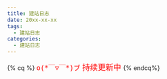```yaml
---
title: 建站日志
date: 20xx-xx-xx
tags:
  - 建站日志
categories:
  - 建站日志
---
```

{% cq %}
<font color="red" size="4px">`o(*￣▽￣*)ブ` 持续更新中 </font><i class="fa fa-refresh fa-lg fa-spin"></i>
{% endcq%}
